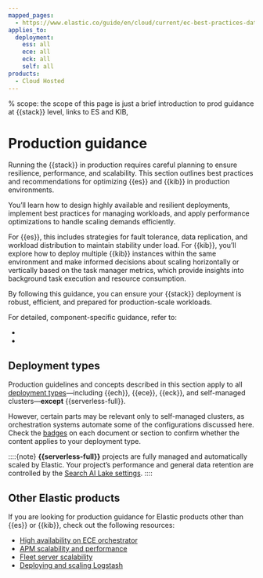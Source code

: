 ```yaml
---
mapped_pages:
  - https://www.elastic.co/guide/en/cloud/current/ec-best-practices-data.html
applies_to:
  deployment:
    ess: all
    ece: all
    eck: all
    self: all
products:
  - Cloud Hosted
---
```


% scope: the scope of this page is just a brief introduction to prod guidance at {{stack}} level, links to ES and KIB,
# Production guidance

Running the {{stack}} in production requires careful planning to ensure resilience, performance, and scalability. This section outlines best practices and recommendations for optimizing {{es}} and {{kib}} in production environments.

You’ll learn how to design highly available and resilient deployments, implement best practices for managing workloads, and apply performance optimizations to handle scaling demands efficiently.

For {{es}}, this includes strategies for fault tolerance, data replication, and workload distribution to maintain stability under load. For {{kib}}, you’ll explore how to deploy multiple {{kib}} instances within the same environment and make informed decisions about scaling horizontally or vertically based on the task manager metrics, which provide insights into background task execution and resource consumption.

By following this guidance, you can ensure your {{stack}} deployment is robust, efficient, and prepared for production-scale workloads.

For detailed, component-specific guidance, refer to:
* [](./production-guidance/elasticsearch-in-production-environments.md)
* [](./production-guidance/kibana-in-production-environments.md)

## Deployment types

Production guidelines and concepts described in this section apply to all [deployment types](/deploy-manage/deploy.md#choosing-your-deployment-type)—including {{ech}}, {{ece}}, {{eck}}, and self-managed clusters—**except** {{serverless-full}}.

However, certain parts may be relevant only to self-managed clusters, as orchestration systems automate some of the configurations discussed here. Check the [badges](/get-started/versioning-availability.md#availability-of-features) on each document or section to confirm whether the content applies to your deployment type.

::::{note}
**{{serverless-full}}** projects are fully managed and automatically scaled by Elastic. Your project’s performance and general data retention are controlled by the [Search AI Lake settings](/deploy-manage/deploy/elastic-cloud/project-settings.md#elasticsearch-manage-project-search-ai-lake-settings).
::::

## Other Elastic products

If you are looking for production guidance for Elastic products other than {{es}} or {{kib}}, check out the following resources:

* [High availability on ECE orchestrator](/deploy-manage/deploy/cloud-enterprise/ece-ha.md)
* [APM scalability and performance](/troubleshoot/observability/apm/processing-performance.md)
* [Fleet server scalability](/reference/fleet/fleet-server-scalability.md)
* [Deploying and scaling Logstash](logstash://reference/deploying-scaling-logstash.md)
